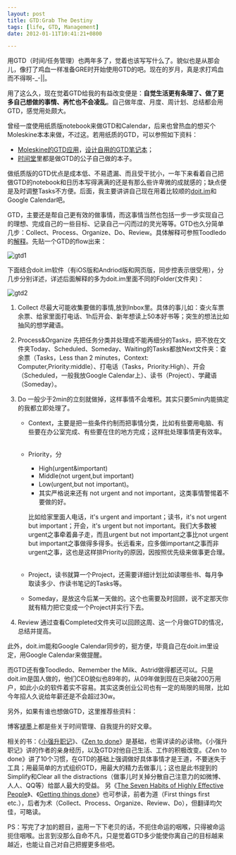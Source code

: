 ```yaml
---
layout: post
title: GTD:Grab The Destiny
tags: [life, GTD, Management]
date: 2012-01-11T10:41:21+0800

---
```


用GTD（时间/任务管理）也两年多了，觉着也该写写什么了。貌似也是从那会儿，像打了鸡血一样准备GRE时开始使用GTD的吧。现在的岁月，真是求打鸡血而不得啊-\_-||。

用了这么久，现在觉着GTD给我的有益改变便是：**自觉生活更有条理了、做了更多自己想做的事情、再忙也不会凌乱**。自己做年度、月度、周计划、总结都会用GTD，感觉用处颇大。

曾经一度使用纸质版notebook来做GTD和Calendar，后来也曾热血的想买个Moleskine本本来做，不过这。若用纸质的GTD，可以参照如下资料：

 *  [Moleskine的GTD应用][Moleskine_GTD]，[设计自用的GTD笔记本][GTD]；
 *  [时间堂][Link 1]里都是做GTD的公子自己做的本子。  
    

做纸质版的GTD优点是成本低、不易遗漏、而且受干扰小，一年下来看着自己把做GTD的notebook和日历本写得满满的还是有那么些许卑微的成就感的；缺点便是及时调整Tasks不方便。后面，我主要讲讲自己现在用着比较顺的[doit.im][]和Google Calendar吧。

GTD，主要还是帮自己更有效的做事情，而这事情当然也包括一步一步实现自己的理想、完成自己的一些目标、记录自己一闪而过的灵光等等。GTD也久分简单几步：Collect、Process、Organize、Do、Review。具体解释可参照Toodledo的[解释][Link 2]。先贴一个GTD的flow出来：

![gtd1]  

下面结合doit.im软件（有iOS版和Andriod版和网页版，同步控表示很受用），分几步分别详述，详述后面解释的多为doit.im里面不同的Folder(文件夹)：

![gtd2] 

1.  Collect 尽最大可能收集要做的事情,放到Inbox里。具体的事儿如：查火车票余票、给家里面打电话、1h后开会、新年想读上50本好书等；突生的想法比如抽风的想学藏语。
2.  Process&Organize 先把任务分类并处理成不能再细分的Tasks，把不放在文件夹Today、Scheduled、Someday、Waiting的Tasks都放Next文件夹：查余票（Tasks，Less than 2 minutes，Context: Computer,Priority:middle）、打电话（Tasks，Priority:High）、开会（Scheduled，一般我放Google Calendar上）、读书（Project）、学藏语（Someday）。
3.  Do 一般少于2min的立刻就做掉，这样事情不会堆积。其实只要5min内能搞定的我都立即处理了。
    
     *  Context，主要是把一些条件约制而把事情分类，比如有些要用电脑、有些要在办公室完成、有些要在住的地方完成；这样批处理事情更有效率。                
     *  Priority，分
         - High(urgent&important)
         - Middle(not urgent,but important)
         - Low(urgent,but not important)。
         - 其实严格说来还有 not urgent and not important，这类事情警惕着不要做的好。
         
        比如给家里面人电话，it's urgent and important；读书，it's not urgent but important；开会，it's urgent but not important。我们大多数被urgent之事牵着鼻子走，而且urgent but not important之事比not urgent but important之事做得多得多。长远看来，应多做important之事而非urgent之事，这也是这样排Priority的原因，因按照优先级来做事更合理。                
     *  Project，读书就算一个Project，还需要详细计划比如读哪些书、每月争取读多少、作读书笔记的Tasks等。             
     *  Someday，是放这今后某一天做的。这个也需要及时回顾，说不定那天你就有精力把它变成一个Project并实行下去。                
    
4.  Review 通过查看Completed文件夹可以回顾这周、这一个月做GTD的情况，总结并提高。

此外，doit.im能和Google Calendar同步的，挺方便，毕竟自己在doit.im里设定，用Google Calendar来做提醒。

而GTD还有像Toodledo、Remember the Milk、Astrid做得都还可以。只是doit.im是国人做的，他们CEO貌似也89年的，从09年做到现在已突破200万用户，如此小众的软件着实不容易。其实这类创业公司也有一定的局限的局限，比如今年招人久说给年薪还是不会超过30w。  


另外，如果有谁也想做GTD，这里推荐些资料：

博客[褪墨][Link 3]上都是些关于时间管理、自我提升的好文章。

相关的书：《[小强升职记][Link 4]》、《[Zen to done]》是基础，也需详读的必读物。《小强升职记》讲的作者的亲身经历，以及GTD对他自己生活、工作的积极改变。《Zen to done》讲了10个习惯，在GTD的基础上强调做好具体事情才是王道，不要迷失于工具；用最简单的方式组织GTD，用最大的精力去做事儿；这也是此书提到的Simplify和Clear all the distractions（做事儿时关掉分散自己注意力的如微博、人人、QQ等）给鄙人最大的受益。 另《[The Seven Habits of Highly Effective People]》、《[Getting things done]》也可参读，前者为道（First things first etc.），后者为术（Collect、Process、Organize、Review、Do），但翻译均欠佳，可略读。

PS：写完了才加的题目，盗用一下下老贝的话，不扼住命运的咽喉，只得被命运扼住咽喉。出言到没那么自命不凡，只是觉着GTD多少能使你离自己的目标越来越近，也能让自己对自己把握更多些吧。  

[Moleskine_GTD]: http://www.mifengtd.cn/articles/gtd-moleskine-hack-mifengtd.html
[GTD]: http://blog.163.com/kazeno_aya/blog/static/178028085201142052443831/
[Link 1]: http://gtd001.taobao.com/
[doit.im]: https://i.doit.im/
[Link 2]: http://www.toodledo.com/info/gtd.php
[gtd1]: {{site.url}}/assets/posts/images/2012-01-11-gtd1.gif
[gtd2]: {{site.url}}/assets/posts/images/2012-01-11-gtd2.jpeg
[Link 3]: http://www.mifengtd.cn/
[Link 4]: http://book.douban.com/subject/3558629/
[Zen to done]: http://book.douban.com/subject/3296364/
[The Seven Habits of Highly Effective People]: http://book.douban.com/subject/1048007/
[Getting things done]: http://book.douban.com/subject/4849382/